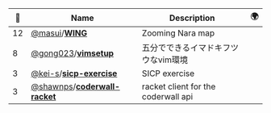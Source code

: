 |:star2: | Name | Description | 🌍|
|---|---|---|---|
|12|[@masui](https://github.com/masui)/[**WING**](https://github.com/masui/WING)|Zooming Nara map||
|8|[@gong023](https://github.com/gong023)/[**vimsetup**](https://github.com/gong023/vimsetup)|五分でできるイマドキフツウなvim環境||
|3|[@kei-s](https://github.com/kei-s)/[**sicp-exercise**](https://github.com/kei-s/sicp-exercise)|SICP exercise||
|3|[@shawnps](https://github.com/shawnps)/[**coderwall-racket**](https://github.com/shawnps/coderwall-racket)|racket client for the coderwall api||

